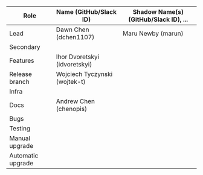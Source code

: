 |  **Role** | **Name** (**GitHub/Slack ID**)  | **Shadow Name(s) (GitHub/Slack ID), ...**
|  ------ | ------ | ------ |
|  Lead | Dawn Chen (dchen1107) | Maru Newby (marun) |
|  Secondary | | |
|  Features |Ihor Dvoretskyi (idvoretskyi) | |
|  Release branch |Wojciech Tyczynski (wojtek-t)| |
|  Infra | | | |
|  Docs |Andrew Chen (chenopis) | |
|  Bugs | | | |
|  Testing | | | |
|  Manual upgrade | | | |
|  Automatic upgrade | | | |
